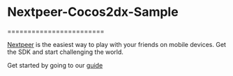 # Nextpeer-Cocos2dx-Sample
========================

[Nextpeer](http://nextpeer.com) is the easiest way to play with your friends on mobile devices. Get the SDK and start challenging the world.

Get started by going to our [guide](https://developers.nextpeer.com/docs/view/cocos2dx)

